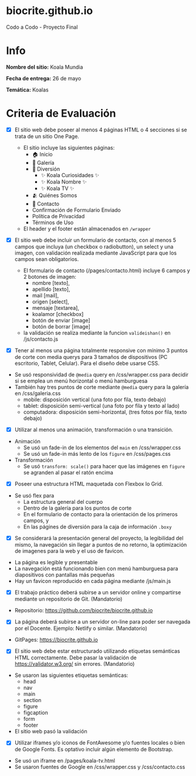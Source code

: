 # biocrite.github.io
Codo a Codo - Proyecto Final

# Info
**Nombre del sitio:** Koala Mundia

**Fecha de entrega:** 26 de mayo

**Temática:** Koalas

# Criteria de Evaluación

* [x] El sitio web debe poseer al menos 4 páginas HTML o 4 secciones si se trata de un sitio One Page.
  - El sitio incluye las siguientes páginas:
      - 🏠 Inicio
      - 📸 Galería
      - 🐨 Diversión
        - ✨ Koala Curiosidades ✨
        - ✨ Koala Nombre ✨
        - ✨ Koala TV ✨
      - 🫂 Quiénes Somos
      - 💬 Contacto
      - Confirmación de Formulario Enviado
      - Política de Privacidad
      - Términos de Uso
  - El header y el footer están almacenados en `/wrapper`

* [x] El sitio web debe incluir un formulario de contacto, con al menos 5 campos que incluya (un checkbox o radiobutton), un select y una imagen, con validación realizada mediante JavaScript para que los campos sean obligatorios.
  - El formulario de contacto (/pages/contacto.html) incluye 6 campos y 2 botones de imagen:
      - nombre [texto], 
      - apellido [texto], 
      - mail [mail], 
      - origen [select], 
      - mensaje [textarea], 
      - koalamor [checkbox]
      - botón de enviar [image]
      - botón de borrar [image]
  - la validación se realiza mediante la funcion `valideishan()` en /js/contacto.js

 * [x] Tener al menos una página totalmente responsive con mínimo 3 puntos de corte con media querys para 3 tamaños de dispositivos (PC escritorio, Tablet, Celular). Para el diseño debe usarse CSS.
  - Se usó responsividad de `@media` query en /css/wrapper.css para decidir si se emplea un menú horizontal o menú hamburguesa
  - También hay tres puntos de corte mediante `@media` query para la galería en /css/galeria.css
      - mobile: disposición vertical (una foto por fila, texto debajo)
      - tablet: disposición semi-vertical (una foto por fila y texto al lado)
      - computadora: disposición semi-horizontal, (tres fotos por fila, texto debajo)

 * [x] Utilizar al menos una animación, transformación o una transición.
  - Animación
      - Se usó un fade-in de los elementos del `main` en /css/wrapper.css
      - Se usó un fade-in más lento de los `figure` en /css/pages.css
  - Transformación
      - Se usó `transform: scale()` para hacer que las imágenes en `figure` se agranden al pasar el ratón encima

 * [x] Poseer una estructura HTML maquetada con Flexbox lo Grid.
  - Se usó flex para
      - La estructura general del cuerpo
      - Dentro de la galería para los puntos de corte
      - En el formulario de contacto para la orientación de los primeros campos, y
      - En las págines de diversión para la caja de información `.boxy`

 * [x] Se considerará la presentación general del proyecto, la legibilidad del mismo, la navegación sin llegar a puntos de no retorno, la optimización de imagenes para la web y el uso de favicon.
  - La página es legible y presentable
  - La navegación está funcionando bien con menú hamburguesa para diapositivos con pantallas más pequeñas
  - Hay un favicon reproducido en cada página mediante /js/main.js

 * [x] El trabajo práctico deberá subirse a un servidor online y compartirse mediante un repositorio de Git. (Mandatorio)
  - Repositorio: https://github.com/biocrite/biocrite.github.io

 * [x] La página deberá subirse a un servidor on-line para poder ser navegada por el Docente. Ejemplo: Netlify o similar. (Mandatorio)
  - GitPages: https://biocrite.github.io

 * [x] El sitio web debe estar estructurado utilizando etiquetas semánticas HTML correctamente. Debe pasar la validación de https://validator.w3.org/ sin errores. (Mandatorio)
  - Se usaron las siguientes etiquetas semánticas:
      - head
      - nav
      - main
      - section
      - figure
      - figcaption
      - form
      - footer
  - El sitio web pasó la validación

 * [x] Utilizar iframes y/o iconos de FontAwesome y/o fuentes locales o bien de Google Fonts. Es optativo incluir algún elemento de Bootstrap.
  - Se usó un iframe en /pages/koala-tv.html
  - Se usaron fuentes de Google en /css/wrapper.css y /css/contacto.css
